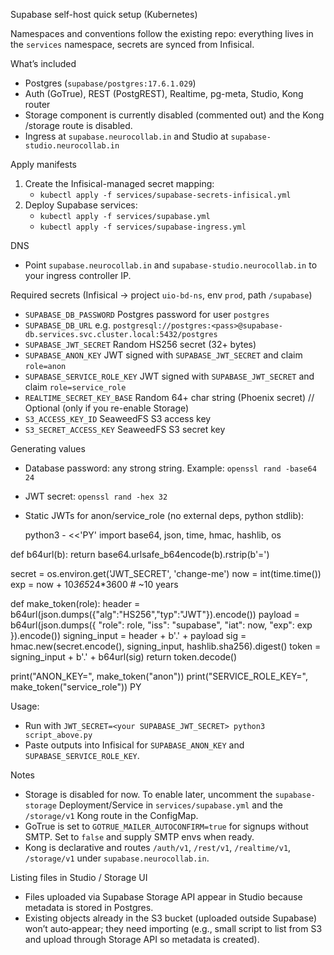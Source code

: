 Supabase self-host quick setup (Kubernetes)

Namespaces and conventions follow the existing repo: everything lives in the `services` namespace, secrets are synced from Infisical.

What’s included
- Postgres (`supabase/postgres:17.6.1.029`)
- Auth (GoTrue), REST (PostgREST), Realtime, pg-meta, Studio, Kong router
- Storage component is currently disabled (commented out) and the Kong /storage route is disabled.
- Ingress at `supabase.neurocollab.in` and Studio at `supabase-studio.neurocollab.in`

Apply manifests
1) Create the Infisical-managed secret mapping:
   - `kubectl apply -f services/supabase-secrets-infisical.yml`
2) Deploy Supabase services:
   - `kubectl apply -f services/supabase.yml`
   - `kubectl apply -f services/supabase-ingress.yml`

DNS
- Point `supabase.neurocollab.in` and `supabase-studio.neurocollab.in` to your ingress controller IP.

Required secrets (Infisical → project `uio-bd-ns`, env `prod`, path `/supabase`)
- `SUPABASE_DB_PASSWORD`             Postgres password for user `postgres`
- `SUPABASE_DB_URL`                  e.g. `postgresql://postgres:<pass>@supabase-db.services.svc.cluster.local:5432/postgres`
- `SUPABASE_JWT_SECRET`              Random HS256 secret (32+ bytes)
- `SUPABASE_ANON_KEY`                JWT signed with `SUPABASE_JWT_SECRET` and claim `role=anon`
- `SUPABASE_SERVICE_ROLE_KEY`        JWT signed with `SUPABASE_JWT_SECRET` and claim `role=service_role`
- `REALTIME_SECRET_KEY_BASE`         Random 64+ char string (Phoenix secret)
// Optional (only if you re-enable Storage)
- `S3_ACCESS_KEY_ID`                 SeaweedFS S3 access key
- `S3_SECRET_ACCESS_KEY`             SeaweedFS S3 secret key

Generating values
- Database password: any strong string. Example: `openssl rand -base64 24`
- JWT secret: `openssl rand -hex 32`
- Static JWTs for anon/service_role (no external deps, python stdlib):

  python3 - <<'PY'
import base64, json, time, hmac, hashlib, os

def b64url(b):
    return base64.urlsafe_b64encode(b).rstrip(b'=')

secret = os.environ.get('JWT_SECRET', 'change-me')
now = int(time.time())
exp = now + 10*365*24*3600  # ~10 years

def make_token(role):
    header = b64url(json.dumps({"alg":"HS256","typ":"JWT"}).encode())
    payload = b64url(json.dumps({
        "role": role,
        "iss": "supabase",
        "iat": now,
        "exp": exp
    }).encode())
    signing_input = header + b'.' + payload
    sig = hmac.new(secret.encode(), signing_input, hashlib.sha256).digest()
    token = signing_input + b'.' + b64url(sig)
    return token.decode()

print("ANON_KEY=", make_token("anon"))
print("SERVICE_ROLE_KEY=", make_token("service_role"))
PY

Usage:
- Run with `JWT_SECRET=<your SUPABASE_JWT_SECRET> python3 script_above.py`
- Paste outputs into Infisical for `SUPABASE_ANON_KEY` and `SUPABASE_SERVICE_ROLE_KEY`.

Notes
- Storage is disabled for now. To enable later, uncomment the `supabase-storage` Deployment/Service in `services/supabase.yml` and the `/storage/v1` Kong route in the ConfigMap.
- GoTrue is set to `GOTRUE_MAILER_AUTOCONFIRM=true` for signups without SMTP. Set to `false` and supply SMTP envs when ready.
- Kong is declarative and routes `/auth/v1`, `/rest/v1`, `/realtime/v1`, `/storage/v1` under `supabase.neurocollab.in`.

Listing files in Studio / Storage UI
- Files uploaded via Supabase Storage API appear in Studio because metadata is stored in Postgres.
- Existing objects already in the S3 bucket (uploaded outside Supabase) won’t auto‑appear; they need importing (e.g., small script to list from S3 and upload through Storage API so metadata is created).
